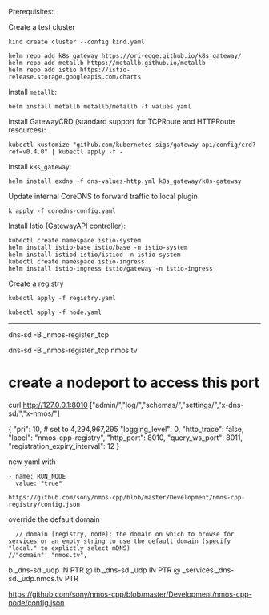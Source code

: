Prerequisites:


Create a test cluster

```
kind create cluster --config kind.yaml
```

```
helm repo add k8s_gateway https://ori-edge.github.io/k8s_gateway/
helm repo add metallb https://metallb.github.io/metallb
helm repo add istio https://istio-release.storage.googleapis.com/charts
```

Install `metallb`:

```
helm install metallb metallb/metallb -f values.yaml
```

Install GatewayCRD (standard support for TCPRoute and HTTPRoute resources):

```
kubectl kustomize "github.com/kubernetes-sigs/gateway-api/config/crd?ref=v0.4.0" | kubectl apply -f -
```

Install `k8s_gateway`:

```
helm install exdns -f dns-values-http.yml k8s_gateway/k8s-gateway
```

Update internal CoreDNS to forward traffic to local plugin
```
k apply -f coredns-config.yaml
```

Install Istio (GatewayAPI controller):

```
kubectl create namespace istio-system
helm install istio-base istio/base -n istio-system
helm install istiod istio/istiod -n istio-system 
kubectl create namespace istio-ingress
helm install istio-ingress istio/gateway -n istio-ingress
```



Create a registry

```
kubectl apply -f registry.yaml
```

```
kubectl apply -f node.yaml
```



---

dns-sd -B  _nmos-register._tcp

dns-sd -B  _nmos-register._tcp nmos.tv

# create a nodeport to access this port
curl http://127.0.0.1:8010
["admin/","log/","schemas/","settings/","x-dns-sd/","x-nmos/"]

{
  "pri": 10, # set to 4,294,967,295
  "logging_level": 0,
  "http_trace": false,
  "label": "nmos-cpp-registry",
  "http_port": 8010,
  "query_ws_port": 8011,
  "registration_expiry_interval": 12
}



new yaml with

    - name: RUN_NODE
      value: "true"

    https://github.com/sony/nmos-cpp/blob/master/Development/nmos-cpp-registry/config.json

  override the default domain 

      // domain [registry, node]: the domain on which to browse for services or an empty string to use the default domain (specify "local." to explictly select mDNS)
    //"domain": "nmos.tv",



 b._dns-sd._udp	IN	PTR	@
    lb._dns-sd._udp	IN	PTR	@
_services._dns-sd._udp.nmos.tv PTR

https://github.com/sony/nmos-cpp/blob/master/Development/nmos-cpp-node/config.json